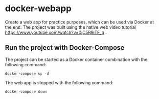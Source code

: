 # docker-webapp
Create a web app for practice purposes, which can be used via Docker at the end. The project was built using the native web video tutorial https://www.youtube.com/watch?v=0jC5B9iTF_g .

## Run the project with Docker-Compose
The project can be started as a Docker container combination with the following command:

`docker-compose up -d`

The web app is stopped with the following command:

`docker-compose down`
